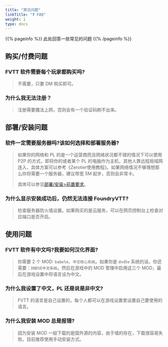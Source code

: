 ```yaml
---
title: "常见问题"
linkTitle: "❓ FAQ"
weight: 1
type: docs
---
```


{{% pageinfo %}}
此处回答一些常见的问题
{{% /pageinfo %}}

## 购买/付费问题

### FVTT 软件需要每个玩家都购买吗?
> 不需要，只要 DM 购买即可。

### 为什么我无法注册？
> 注册需要魔法上网，否则会有一个验证码刷不出来。

## 部署/安装问题

### 软件一定需要服务器吗?该如何选择和部署服务器?
> 如果你的网络和 PL 的是一个运营商而且网络状况都不错的情况下可以使用 P2P 的方式，即将你的或者某个 PL 的电脑作为主机，其他人靠远程局域网连入，具体方案可以参考《Zerotier使用教程》。如果网络情况不够理想那么你将需要一个服务器，建议带宽 5M 起步，否则会非常卡。
> 
> 具体可以参见[部署/安装>前置要求](../../deployment/#前置要求)。

### 为什么显示安装成功后，仍然无法连接 FoundryVTT?
> 检查服务器防火墙设置。如果购买的是云服务，可以在网页控制台上检查对应端口是否开启。

## 使用问题

### FVTT 软件有中文吗?我要如何汉化界面?
> 你需要 2 个 MOD: `babele`、`中文核心系统`。如果你是 `dnd5e` 系统的话，你还需要：`DND5E中文系统`。然后在游戏中的 MOD 管理中启用这三个 MOD，最后在游戏设置中将语言设为中文。

### 为什么我设置了中文，PL 还是说是非中文?
> FVTT 的语言是自己设置的，每个人都可以在游戏设置里设置自己要使用的语言。

### 为什么我安装 MOD 总是报错?
> 因为安装 MOD 一般下载的是国外源的内容，由于墙的存在，下载很容易失败。目前推荐使用手动安装方式。
